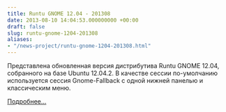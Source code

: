 ```yaml
---
title: Runtu GNOME 12.04 - 201308
date: 2013-08-10 14:04:53.000000000 +00:00
draft: false
slug: runtu-gnome-1204-201308
aliases:
- "/news-project/runtu-gnome-1204-201308.html"
---
```


Представлена обновленная версия дистрибутива Runtu GNOME 12.04, собранного на базе Ubuntu 12.04.2. В качестве сессии по-умолчанию используется сессия Gnome-Fallback с одной нижней панелью и классическим меню.

[Подробнее...](http://forum.runtu.org/index.php/topic,4404.0.html)

